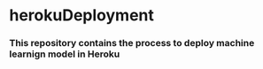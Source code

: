 # herokuDeployment
### This repository contains the process to deploy machine learnign model in Heroku

